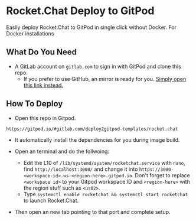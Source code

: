 # Rocket.Chat Deploy to GitPod

Easily deploy Rocket.Chat to GitPod in single click without Docker. For Docker installations

## What Do You Need
* A GitLab account on `gitlab.com` to sign in with GitPod and clone this repo.
    * If you prefer to use GitHub, an mirror is ready for you. [Simply open this link instead.](https://gitpod.io/#https://github.com/AndreiJirohHaliliDev2006/deploy2gitpod-rocket.chat)

## How To Deploy
* Open this repo in Gitpod.
```
https://gitpod.io/#gitlab.com/deploy2gitpod-templates/rocket.chat
```

* It automatically install the dependencies for you during image build.

* Open an terminal and do the follwoing:
    * Edit the L10 of `/lib/systemd/system/rocketchat.service` with `nano`, find `http://localhost:3000/`
    and change it into `https://3000-<workspace-id>.ws-<region-here>.gitpod.io`. Don't forget to replace `<workspace id>`
    to your Gitpod workspace ID and `<region-here>` with the region stuff such as `<us02>`.
    * Type `systemctl enable rocketchat && systemctl start rocketchat` to launch Rocket.Chat.

* Then open an new tab pointing to that port and complete setup.